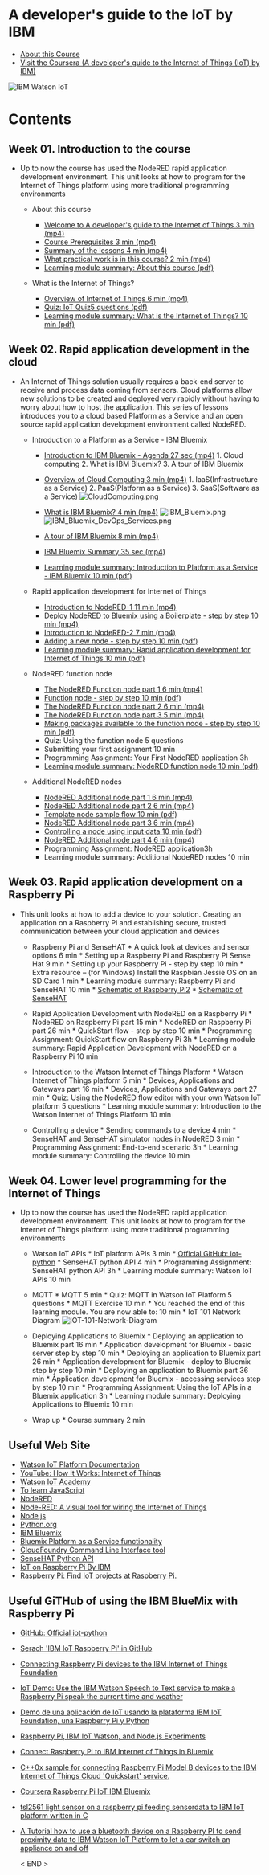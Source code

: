 # A developer's guide to the IoT by IBM

* [About this Course](https://github.com/leehaesung/A-developer-s-guide-to-the-IoT-by-IBM/blob/master/01_Lecture_Notes/README.md)
* [Visit the Coursera (A developer's guide to the Internet of Things (IoT) by IBM)](https://www.coursera.org/learn/developer-iot/home/welcome)

![IBM Watson IoT](https://github.com/leehaesung/A-developer-s-guide-to-the-IoT-by-IBM/blob/master/01_Lecture_Notes/ImageFiles/IBM_Watson_IoT.png)

# Contents

## Week 01. Introduction to the course
* Up to now the course has used the NodeRED rapid application development environment. This unit looks at how to program for the Internet of Things platform using more traditional programming environments
   * About this course
        * [Welcome to A developer's guide to the Internet of Things 3 min (mp4)](https://github.com/leehaesung/A_Developer_Guide_To_the_IoT_IBM/blob/master/02_Lecture_Videos/01_WelcomeToAdevelopersGuideToTheIoT_3min.mp4)
        * [Course Prerequisites 3 min (mp4)](https://github.com/leehaesung/A_Developer_Guide_To_the_IoT_IBM/blob/master/02_Lecture_Videos/02_Course_Prerequisite_3min.mp4)
        * [Summary of the lessons 4 min (mp4)](https://github.com/leehaesung/A_Developer_Guide_To_the_IoT_IBM/blob/master/02_Lecture_Videos/03_SummaryOfTheLessons_4min.mp4)
        * [What practical work is in this course? 2 min (mp4)](https://github.com/leehaesung/A_Developer_Guide_To_the_IoT_IBM/blob/master/02_Lecture_Videos/04_WhatPracticalWorkIsinThisCourse2min.mp4)
        * [Learning module summary: About this course (pdf)](https://github.com/leehaesung/A_Developer_Guide_To_the_IoT_IBM/blob/master/02_Lecture_Videos/05_Learning%20ModuleSummary_AboutThisCourse_Coursera.pdf)

   * What is the Internet of Things?
        * [Overview of Internet of Things 6 min (mp4)](https://github.com/leehaesung/A_Developer_Guide_To_the_IoT_IBM/blob/master/02_Lecture_Videos/05_Overview_IoT6min.mp4)
        * [Quiz: IoT Quiz5 questions (pdf)](https://github.com/leehaesung/A_Developer_Guide_To_the_IoT_IBM/blob/master/02_Lecture_Videos/Week01_Quiz_Coursera_100Passed.pdf)
        * [Learning module summary: What is the Internet of Things? 10 min (pdf)](https://github.com/leehaesung/A_Developer_Guide_To_the_IoT_IBM/blob/master/02_Lecture_Videos/08_Learning%20module%20summary_%20What%20is%20the%20Internet%20of%20Things_%20_%20Coursera.pdf)

## Week 02. Rapid application development in the cloud
 * An Internet of Things solution usually requires a back-end server to receive and process data coming from sensors. Cloud platforms allow new solutions to be created and deployed very rapidly without having to worry about how to host the application. This series of lessons introduces you to a cloud based Platform as a Service and an open source rapid application development environment called NodeRED.
    * Introduction to a Platform as a Service - IBM Bluemix
        * [Introduction to IBM Bluemix - Agenda 27 sec (mp4)](https://github.com/leehaesung/A_Developer_Guide_To_the_IoT_IBM/blob/master/02_Lecture_Videos/06_IntroductionToIBMBluemixAgenda_27sec.mp4)
              1. Cloud computing
              2. What is IBM Bluemix?
              3. A tour of IBM Bluemix
              
        * [Overview of Cloud Computing 3 min (mp4)](https://github.com/leehaesung/A_Developer_Guide_To_the_IoT_IBM/blob/master/02_Lecture_Videos/07_OverviewOfCloudComputing_3min.mp4)
              1. IaaS(Infrastructure as a Service)
              2. PaaS(Platform as a Service)
              3. SaaS(Software as a Service)
              ![CloudComputing.png](https://github.com/leehaesung/A_Developer_Guide_To_the_IoT_IBM/blob/master/01_Lecture_Notes/ImageFiles/CloudComputing.png)
              
        * [What is IBM Bluemix? 4 min (mp4)](https://github.com/leehaesung/A_Developer_Guide_To_the_IoT_IBM/blob/master/02_Lecture_Videos/08_WhatIsIBMBluemix_4min.mp4)
              ![IBM_Bluemix.png](https://github.com/leehaesung/A_Developer_Guide_To_the_IoT_IBM/blob/master/01_Lecture_Notes/ImageFiles/IBM_Bluemix.png)
              ![IBM_Bluemix_DevOps_Services.png](https://github.com/leehaesung/A_Developer_Guide_To_the_IoT_IBM/blob/master/01_Lecture_Notes/ImageFiles/IBM_Bluemix_DevOps_Services.png)
        * [A tour of IBM Bluemix 8 min (mp4)](https://github.com/leehaesung/A_Developer_Guide_To_the_IoT_IBM/blob/master/02_Lecture_Videos/09_A%20tour%20of%20IBM%20Bluemix8min.mp4)
        * [IBM Bluemix Summary 35 sec (mp4)](https://github.com/leehaesung/A_Developer_Guide_To_the_IoT_IBM/blob/master/02_Lecture_Videos/10_IBM%20Bluemix%20Summary_35sec.mp4)
        * [Learning module summary: Introduction to Platform as a Service - IBM Bluemix 10 min (pdf)](https://github.com/leehaesung/A_Developer_Guide_To_the_IoT_IBM/blob/master/02_Lecture_Videos/11_Learning%20module%20summary-%20Introduction%20to%20Platform%20as%20a%20Service%20-%20IBM%20Bluemix_10%20min.pdf)

    * Rapid application development for Internet of Things
        * [Introduction to NodeRED-1 11 min (mp4)](https://github.com/leehaesung/A_Developer_Guide_To_the_IoT_IBM/blob/master/02_Lecture_Videos/06_IntroductionToIBMBluemixAgenda_27sec.mp4)
        * [Deploy NodeRED to Bluemix using a Boilerplate - step by step 10 min (mp4)](https://github.com/leehaesung/A_Developer_Guide_To_the_IoT_IBM/blob/master/02_Lecture_Videos/12_Deploy%20NodeRED%20to%20Bluemix%20using%20a%20Boilerplate_step%20by%20step_10min.mp4)
        * [Introduction to NodeRED-2 7 min (mp4)](https://github.com/leehaesung/A_Developer_Guide_To_the_IoT_IBM/blob/master/02_Lecture_Videos/13_Introduction%20to%20NodeRED_7min.mp4)
        * [Adding a new node - step by step 10 min (pdf)](https://github.com/leehaesung/A_Developer_Guide_To_the_IoT_IBM/blob/master/02_Lecture_Videos/14_Adding%20a%20new%20node%20-%20step%20by%20step%2010%20min.pdf)
        * [Learning module summary: Rapid application development for Internet of Things 10 min (pdf)](https://github.com/leehaesung/A_Developer_Guide_To_the_IoT_IBM/blob/master/02_Lecture_Videos/08_Learning%20module%20summary_%20What%20is%20the%20Internet%20of%20Things_%20_%20Coursera.pdf)
    
    * NodeRED function node
        * [The NodeRED Function node part 1 6 min (mp4)](https://github.com/leehaesung/A_Developer_Guide_To_the_IoT_IBM/blob/master/02_Lecture_Videos/14_The%20NodeRED%20Function%20node%20part_1_06min.mp4)
        * [Function node - step by step 10 min (pdf)](https://github.com/leehaesung/A_Developer_Guide_To_the_IoT_IBM/blob/master/02_Lecture_Videos/16_Function%20node%20-%20step%20by%20step_10%20min.pdf)
        * [The NodeRED Function node part 2 6 min (mp4)](https://github.com/leehaesung/A_Developer_Guide_To_the_IoT_IBM/blob/master/02_Lecture_Videos/15_The%20NodeRED%20Function%20node%20part2_6min.mp4)
        * [The NodeRED Function node part 3 5 min (mp4)](https://github.com/leehaesung/A_Developer_Guide_To_the_IoT_IBM/blob/master/02_Lecture_Videos/16_The%20NodeRED%20Function%20node%20part3_5min.mp4)
        * [Making packages available to the function node - step by step 10 min (pdf)](https://github.com/leehaesung/A_Developer_Guide_To_the_IoT_IBM/blob/master/02_Lecture_Videos/17_Making%20packages%20available%20to%20the%20function%20node%20-%20step%20by%20step10min.pdf)
        * Quiz: Using the function node 5 questions
        * Submitting your first assignment 10 min 
        * Programming Assignment: Your First NodeRED application 3h
        * [Learning module summary: NodeRED function node 10 min (pdf)](https://github.com/leehaesung/A_Developer_Guide_To_the_IoT_IBM/blob/master/02_Lecture_Videos/20_Learning%20module%20summary_%20NodeRED%20function%20node%20_%20Coursera.pdf)
        
    * Additional NodeRED nodes
        * [NodeRED Additional node part 1 6 min (mp4)](https://github.com/leehaesung/A_Developer_Guide_To_the_IoT_IBM/blob/master/02_Lecture_Videos/17_NodeRED%20Additional%20node%20part1_6min.mp4)
        * [NodeRED Additional node part 2 6 min (mp4)](https://github.com/leehaesung/A_Developer_Guide_To_the_IoT_IBM/blob/master/02_Lecture_Videos/18_NodeRED%20Additional%20node%20part2_6min.mp4)
        * [Template node sample flow 10 min (pdf)](https://github.com/leehaesung/A_Developer_Guide_To_the_IoT_IBM/blob/master/02_Lecture_Videos/21_Template%20node%20sample%20flow_10min.pdf)
        * [NodeRED Additional node part 3 6 min (mp4)](https://github.com/leehaesung/A_Developer_Guide_To_the_IoT_IBM/blob/master/02_Lecture_Videos/19_NodeRED%20Additional%20node%20part3_6min.mp4)
        * [Controlling a node using input data 10 min (pdf)](https://github.com/leehaesung/A_Developer_Guide_To_the_IoT_IBM/blob/master/02_Lecture_Videos/22_Controlling%20a%20node%20using%20input%20data_10min.pdf)
        * [NodeRED Additional node part 4 6 min (mp4)](https://github.com/leehaesung/A_Developer_Guide_To_the_IoT_IBM/blob/master/02_Lecture_Videos/20_NodeRED%20Additional%20node%20part4_6min.mp4)
        * Programming Assignment: NodeRED application3h
        * Learning module summary: Additional NodeRED nodes 10 min

## Week 03. Rapid application development on a Raspberry Pi
* This unit looks at how to add a device to your solution. Creating an application on a Raspberry Pi and establishing secure, trusted communication between your cloud application and devices
    * Raspberry Pi and SenseHAT
          * A quick look at devices and sensor options 6 min
          * Setting up a Raspberry Pi and Raspberry Pi Sense Hat 9 min
          * Setting up your Raspberry Pi - step by step 10 min
          * Extra resource – (for Windows) Install the Raspbian Jessie OS on an SD Card 1 min
          * Learning module summary: Raspberry Pi and SenseHAT 10 min
          * [Schematic of Raspberry Pi2](https://github.com/leehaesung/A-developer-s-guide-to-the-IoT-by-IBM/blob/master/03_RaspberryPi2/Raspberry-Pi-B-Plus-V1.2-Schematics.pdf)
          * [Schematic of SenseHAT](https://github.com/leehaesung/A-developer-s-guide-to-the-IoT-by-IBM/blob/master/04_Pi_Sense_HAT/Sense-HAT-V1_0.pdf) 
          
    * Rapid Application Development with NodeRED on a Raspberry Pi
          * NodeRED on Raspberry Pi part 15 min
          * NodeRED on Raspberry Pi part 26 min
          * QuickStart flow - step by step 10 min
          * Programming Assignment: QuickStart flow on Raspberry Pi 3h
          * Learning module summary: Rapid Application Development with NodeRED on a Raspberry Pi 10 min

    * Introduction to the Watson Internet of Things Platform
          * Watson Internet of Things platform 5 min
          * Devices, Applications and Gateways part 16 min
          * Devices, Applications and Gateways part 27 min
          * Quiz: Using the NodeRED flow editor with your own Watson IoT platform 5 questions
          * Learning module summary: Introduction to the Watson Internet of Things Platform 10 min

    * Controlling a device
          * Sending commands to a device 4 min
          * SenseHAT and SenseHAT simulator nodes in NodeRED 3 min
          * Programming Assignment: End-to-end scenario 3h
          * Learning module summary: Controlling the device 10 min

## Week 04. Lower level programming for the Internet of Things
* Up to now the course has used the NodeRED rapid application development environment. This unit looks at how to program for the Internet of Things platform using more traditional programming environments
    * Watson IoT APIs
          * IoT platform APIs 3 min
                * [Official GitHub: iot-python](https://github.com/ibm-watson-iot/iot-python)
          * SenseHAT python API 4 min
          * Programming Assignment: SenseHAT python API 3h
          * Learning module summary: Watson IoT APIs 10 min

    * MQTT
          * MQTT 5 min
          * Quiz: MQTT in Watson IoT Platform 5 questions
          * MQTT Exercise 10 min
          * You reached the end of this learning module. You are now able to: 10 min
          * IoT 101 Network Diagram 
           ![IOT-101-Network-Diagram](https://github.com/leehaesung/A-developer-s-guide-to-the-IoT-by-IBM/blob/master/01_Lecture_Notes/ImageFiles/IOT-101-Network-Diagram-FINAL-01.png)
           
    * Deploying Applications to Bluemix
          * Deploying an application to Bluemix part 16 min
          * Application development for Bluemix - basic server step by step 10 min
          * Deploying an application to Bluemix part 26 min
          * Application development for Bluemix - deploy to Bluemix step by step 10 min
          * Deploying an application to Bluemix part 36 min
          * Application development for Bluemix - accessing services step by step 10 min
          * Programming Assignment: Using the IoT APIs in a Bluemix application 3h
          * Learning module summary: Deploying Applications to Bluemix 10 min
  
    * Wrap up
          * Course summary 2 min


## Useful Web Site
* [Watson IoT Platform Documentation](https://console.ng.bluemix.net/docs/services/IoT/index.html)
* [YouTube: How It Works: Internet of Things](https://youtu.be/QSIPNhOiMoE)
* [Watson IoT Academy](https://www.iot-academy.info/)
* [To learn JavaScript](http://www.w3schools.com/js/)
* [NodeRED](http://nodered.org/docs/)
* [Node-RED: A visual tool for wiring the Internet of Things](http://nodered.org/?cm_mc_uid=06583862420914669164974&cm_mc_sid_50200000=1469855535)
* [Node.js](https://nodejs.org)
* [Python.org](https://www.python.org)
* [IBM Bluemix](https://www.bluemix.net)
* [Bluemix Platform as a Service functionality](http://docs.cloudfoundry.org)
* [CloudFoundry Command Line Interface tool](https://github.com/cloudfoundry/cli/releases)
* [SenseHAT Python API](http://pythonhosted.org/sense-hat/)
* [IoT on Raspberry Pi By IBM](http://www.ibm.com/internet-of-things/ecosystem/devices/raspberry-pi/)
* [Raspberry Pi: Find IoT projects at Raspberry Pi.](https://www.raspberrypi.org/?s=IoT&cm_mc_uid=06583862420914669164974&cm_mc_sid_50200000=1469855535)

## Useful GiTHub of using the IBM BlueMix with Raspberry Pi
* [GitHub: Official iot-python](https://github.com/ibm-watson-iot/iot-python)
* [Serach 'IBM IoT Raspberry Pi' in GitHub](https://github.com/search?utf8=%E2%9C%93&q=IBM+IoT+Raspberry+Pi&type=Repositories&ref=searchresults)
* [Connecting Raspberry Pi devices to the IBM Internet of Things Foundation](https://github.com/ibm-messaging/iot-raspberrypi)
* [IoT Demo: Use the IBM Watson Speech to Text service to make a Raspberry Pi speak the current time and weather](https://github.com/watson-developer-cloud/raspberry-pi-time-weather-demo)
* [Demo de una aplicación de IoT usando la plataforma IBM IoT Foundation, una Raspberry Pi y Python](https://github.com/betabeers/ibm-iot-raspberry-python)
* [Raspberry Pi, IBM IoT Watson, and Node.js Experiments](https://github.com/edm00se/iot-pi)
* [Connect Raspberry Pi to IBM Internet of Things in Bluemix](https://github.com/hansb001/IoTRaspberryPiBluemix)
* [C++0x sample for connecting Raspberry Pi Model B devices to the IBM Internet of Things Cloud 'Quickstart' service.](https://github.com/nweedon/iot-raspberrypi-0x)
* [Coursera Raspberry Pi IoT IBM Bluemix
](https://github.com/juanjordaan/courseraIoT)
* [tsl2561 light sensor on a raspberry pi feeding sensordata to IBM IoT platform written in C](https://github.com/pmvester/tsl2561)
* [A Tutorial how to use a bluetooth device on a Raspberry PI to send proximity data to IBM Watson IoT Platform to let a car switch an appliance on and off](https://github.com/joetriskaide/car-meets-home)

    
    
  < END >  

